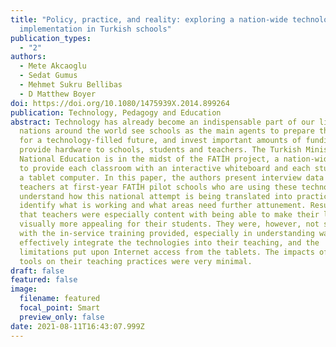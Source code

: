 ```yaml
---
title: "Policy, practice, and reality: exploring a nation-wide technology
  implementation in Turkish schools"
publication_types:
  - "2"
authors:
  - Mete Akcaoglu
  - Sedat Gumus
  - Mehmet Sukru Bellibas
  - D Matthew Boyer
doi: https://doi.org/10.1080/1475939X.2014.899264
publication: Technology, Pedagogy and Education
abstract: Technology has already become an indispensable part of our lives, and
  nations around the world see schools as the main agents to prepare their youth
  for a technology-filled future, and invest important amounts of funding to
  provide hardware to schools, students and teachers. The Turkish Ministry of
  National Education is in the midst of the FATİH project, a nation-wide attempt
  to provide each classroom with an interactive whiteboard and each student with
  a tablet computer. In this paper, the authors present interview data from
  teachers at first-year FATİH pilot schools who are using these technologies to
  understand how this national attempt is being translated into practice, and
  identify what is working and what areas need further attunement. Results show
  that teachers were especially content with being able to make their lessons
  visually more appealing for their students. They were, however, not satisfied
  with the in-service training provided, especially in understanding ways to
  effectively integrate the technologies into their teaching, and the
  limitations put upon Internet access from the tablets. The impacts of these
  tools on their teaching practices were very minimal.
draft: false
featured: false
image:
  filename: featured
  focal_point: Smart
  preview_only: false
date: 2021-08-11T16:43:07.999Z
---
```


